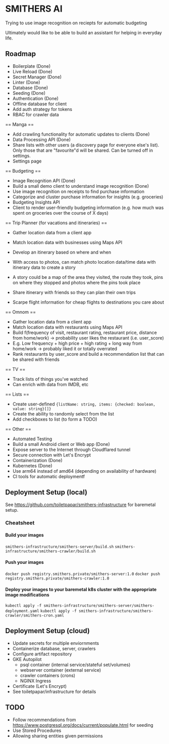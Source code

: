 # SMITHERS AI
Trying to use image recognition on reciepts for automatic budgeting

Ultimately would like to be able to build an assistant for helping in everyday life.

## Roadmap
* Boilerplate (Done)
* Live Reload (Done)
* Secret Manager (Done)
* Linter (Done)
* Database (Done)
* Seeding (Done)
* Authentication (Done)
* Offline database for client
* Add auth strategy for tokens 
* RBAC for crawler data

== Manga ==
* Add crawling functionality for automatic updates to clients (Done)
* Data Processing API (Done)
* Share lists with other users (a discovery page for everyone else's list). Only those that are "favourite"d will be shared. Can be turned off in settings.
* Settings page

== Budgeting ==
* Image Recognition API (Done)
* Build a small demo client to understand image recognition (Done)
* Use image recognition on receipts to find purchase information
* Categorize and cluster purchase information for insights (e.g. groceries)
* Budgeting Insights API
* Client to render user-friendly budgeting information (e.g. how much was spent on groceries over the course of X days)

== Trip Planner (for vacations and itineraries) ==
* Gather location data from a client app
* Match location data with businesses using Maps API
* Develop an itinerary based on where and when
* With access to photos, can match photo location data/time data with itinerary data to create a story
* A story could be a map of the area they visited, the route they took, pins on where they stopped and photos where the pins took place
* Share itinerary with friends so they can plan their own trips

* Scarpe flight information for cheap flights to destinations you care about

== Omnom ==
* Gather location data from a client app
* Match location data with restaurants using Maps API
* Build f(frequency of visit, restaurant rating, restaurant price, distance from home/work) -> probability user likes the restaurant (i.e. user_score)
* E.g. Low frequency + high price + high rating + long way from home/work -> probably liked it or totally overrated
* Rank restaurants by user_score and build a recommendation list that can be shared with friends

== TV ==
* Track lists of things you've watched
* Can enrich with data from IMDB, etc

== Lists ==
* Create user-defined `{listName: string, items: {checked: boolean, value: string}[]}`
* Create the ability to randomly select from the list
* Add checkboxes to list (to form a TODO)

== Other ==
* Automated Testing
* Build a small Android client or Web app (Done)
* Expose server to the Internet through Cloudflared tunnel
* Secure connection with Let's Encrypt
* Containerization (Done)
* Kubernetes (Done)
* Use arm64 instead of amd64 (depending on availability of hardware)
* CI tools for automatic deploymentf

## Deployment Setup (local)
See https://github.com/toiletpapar/smithers-infrastructure for baremetal setup.

### Cheatsheet
#### Build your images
`smithers-infrastructure/smithers-server/build.sh`
`smithers-infrastructure/smithers-crawler/build.sh`

#### Push your images
`docker push registry.smithers.private/smithers-server:1.0`
`docker push registry.smithers.private/smithers-crawler:1.0`

#### Deploy your images to your baremetal k8s cluster with the appropriate image modifications
`kubectl apply -f smithers-infrastructure/smithers-server/smithers-deployment.yaml`
`kubectl apply -f smithers-infrastructure/smithers-crawler/smithers-cron.yaml`

## Deployment Setup (cloud)
* Update secrets for multiple enviornments
* Containerize database, server, crawlers
* Configure artifact repository
* GKE Autopilot
  * psql container (internal service/stateful set/volumes)
  * webserver container (external service)
  * crawler containers (crons)
  * NGINX Ingress
* Certificate (Let's Encrypt)
* See toiletpapar/infrastructure for details

## TODO
* Follow recommendations from https://www.postgresql.org/docs/current/populate.html for seeding
* Use Stored Procedures
* Allowing sharing entities given permissions